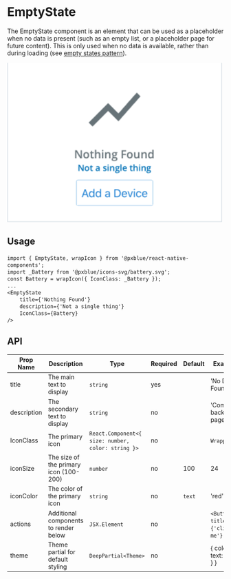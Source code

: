 # EmptyState
The EmptyState component is an element that can be used as a placeholder when no data is present (such as an empty list, or a placeholder page for future content). This is only used when no data is available, rather than during loading (see [empty states pattern](https://pxblue.github.io/patterns/empty-states)).

<img width="500" alt="Empty state with all props" src="./images/emptyState.png">

## Usage
```
import { EmptyState, wrapIcon } from '@pxblue/react-native-components';
import _Battery from '@pxblue/icons-svg/battery.svg';
const Battery = wrapIcon({ IconClass: _Battery });
...
<EmptyState 
    title={'Nothing Found'} 
    description={'Not a single thing'}
    IconClass={Battery} 
/>
```

## API
| Prop Name   | Description                             | Type                                               | Required | Default | Examples                        |
|-------------|-----------------------------------------|----------------------------------------------------|----------|---------|---------------------------------|
| title       | The main text to display                | `string`                                           | yes      |         | 'No Data Found'                 |
| description | The secondary text to display           | `string`                                           | no       |         | 'Come back to this page later'  |
| IconClass   | The primary icon                        | `React.Component<{ size: number, color: string }>` | no       |         | `WrappedLeaf`                   |
| iconSize    | The size of the primary icon (100-200)  | `number`                                           | no       | 100     | 24                              |
| iconColor   | The color of the primary icon           | `string`                                           | no       | `text`  | 'red'                           |
| actions     | Additional components to render below   | `JSX.Element`                                      | no       |         | `<Button title={'click me'} />` |
| theme       | Theme partial for default styling       | `DeepPartial<Theme>`                               | no       |         | { colors: { text: 'green' } }   |

